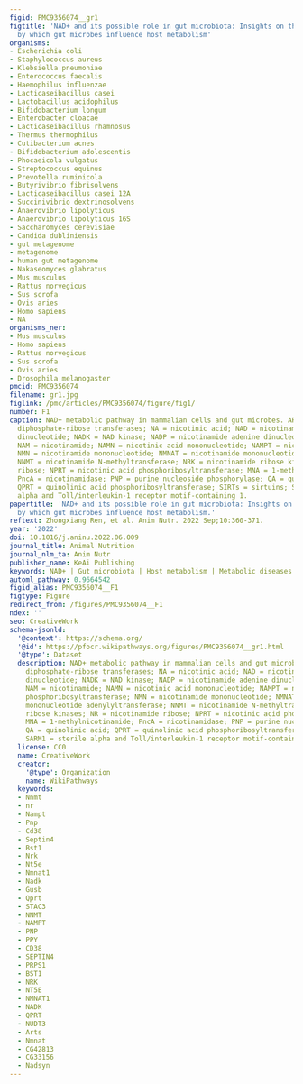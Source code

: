 ```yaml
---
figid: PMC9356074__gr1
figtitle: 'NAD+ and its possible role in gut microbiota: Insights on the mechanisms
  by which gut microbes influence host metabolism'
organisms:
- Escherichia coli
- Staphylococcus aureus
- Klebsiella pneumoniae
- Enterococcus faecalis
- Haemophilus influenzae
- Lacticaseibacillus casei
- Lactobacillus acidophilus
- Bifidobacterium longum
- Enterobacter cloacae
- Lacticaseibacillus rhamnosus
- Thermus thermophilus
- Cutibacterium acnes
- Bifidobacterium adolescentis
- Phocaeicola vulgatus
- Streptococcus equinus
- Prevotella ruminicola
- Butyrivibrio fibrisolvens
- Lacticaseibacillus casei 12A
- Succinivibrio dextrinosolvens
- Anaerovibrio lipolyticus
- Anaerovibrio lipolyticus 16S
- Saccharomyces cerevisiae
- Candida dubliniensis
- gut metagenome
- metagenome
- human gut metagenome
- Nakaseomyces glabratus
- Mus musculus
- Rattus norvegicus
- Sus scrofa
- Ovis aries
- Homo sapiens
- NA
organisms_ner:
- Mus musculus
- Homo sapiens
- Rattus norvegicus
- Sus scrofa
- Ovis aries
- Drosophila melanogaster
pmcid: PMC9356074
filename: gr1.jpg
figlink: /pmc/articles/PMC9356074/figure/fig1/
number: F1
caption: NAD+ metabolic pathway in mammalian cells and gut microbes. ARTs = adenosine
  diphosphate-ribose transferases; NA = nicotinic acid; NAD = nicotinamide adenine
  dinucleotide; NADK = NAD kinase; NADP = nicotinamide adenine dinucleotide phosphate;
  NAM = nicotinamide; NAMN = nicotinic acid mononucleotide; NAMPT = nicotinamide phosphoribosyltransferase;
  NMN = nicotinamide mononucleotide; NMNAT = nicotinamide mononucleotide adenylyltransferase;
  NNMT = nicotinamide N-methyltransferase; NRK = nicotinamide ribose kinases; NR = nicotinamide
  ribose; NPRT = nicotinic acid phosphoribosyltransferase; MNA = 1-methylnicotinamide;
  PncA = nicotinamidase; PNP = purine nucleoside phosphorylase; QA = quinolinic acid;
  QPRT = quinolinic acid phosphoribosyltransferase; SIRTs = sirtuins; SARM1 = sterile
  alpha and Toll/interleukin-1 receptor motif-containing 1.
papertitle: 'NAD+ and its possible role in gut microbiota: Insights on the mechanisms
  by which gut microbes influence host metabolism.'
reftext: Zhongxiang Ren, et al. Anim Nutr. 2022 Sep;10:360-371.
year: '2022'
doi: 10.1016/j.aninu.2022.06.009
journal_title: Animal Nutrition
journal_nlm_ta: Anim Nutr
publisher_name: KeAi Publishing
keywords: NAD+ | Gut microbiota | Host metabolism | Metabolic diseases
automl_pathway: 0.9664542
figid_alias: PMC9356074__F1
figtype: Figure
redirect_from: /figures/PMC9356074__F1
ndex: ''
seo: CreativeWork
schema-jsonld:
  '@context': https://schema.org/
  '@id': https://pfocr.wikipathways.org/figures/PMC9356074__gr1.html
  '@type': Dataset
  description: NAD+ metabolic pathway in mammalian cells and gut microbes. ARTs = adenosine
    diphosphate-ribose transferases; NA = nicotinic acid; NAD = nicotinamide adenine
    dinucleotide; NADK = NAD kinase; NADP = nicotinamide adenine dinucleotide phosphate;
    NAM = nicotinamide; NAMN = nicotinic acid mononucleotide; NAMPT = nicotinamide
    phosphoribosyltransferase; NMN = nicotinamide mononucleotide; NMNAT = nicotinamide
    mononucleotide adenylyltransferase; NNMT = nicotinamide N-methyltransferase; NRK = nicotinamide
    ribose kinases; NR = nicotinamide ribose; NPRT = nicotinic acid phosphoribosyltransferase;
    MNA = 1-methylnicotinamide; PncA = nicotinamidase; PNP = purine nucleoside phosphorylase;
    QA = quinolinic acid; QPRT = quinolinic acid phosphoribosyltransferase; SIRTs = sirtuins;
    SARM1 = sterile alpha and Toll/interleukin-1 receptor motif-containing 1.
  license: CC0
  name: CreativeWork
  creator:
    '@type': Organization
    name: WikiPathways
  keywords:
  - Nnmt
  - nr
  - Nampt
  - Pnp
  - Cd38
  - Septin4
  - Bst1
  - Nrk
  - Nt5e
  - Nmnat1
  - Nadk
  - Gusb
  - Qprt
  - STAC3
  - NNMT
  - NAMPT
  - PNP
  - PPY
  - CD38
  - SEPTIN4
  - PRPS1
  - BST1
  - NRK
  - NT5E
  - NMNAT1
  - NADK
  - QPRT
  - NUDT3
  - Arts
  - Nmnat
  - CG42813
  - CG33156
  - Nadsyn
---
```

